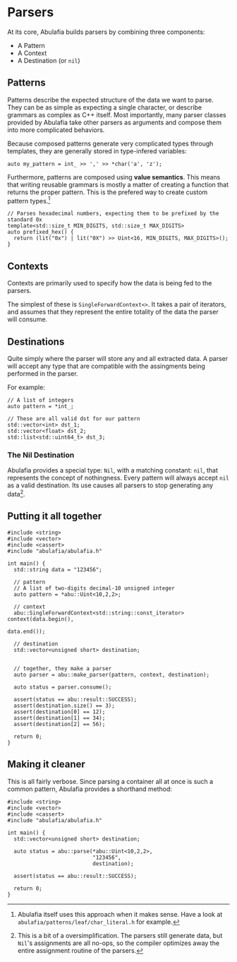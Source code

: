 # Parsers

At its core, Abulafia builds parsers by combining three components:

- A Pattern
- A Context
- A Destination (or `nil`)

## Patterns

Patterns describe the expected structure of the data we want to parse. They can be as simple as expecting a single character, or describe grammars as complex as C++ itself. Most importantly, many parser classes provided by Abulafia take other parsers as arguments and compose them into more complicated behaviors.

Because composed patterns generate very complicated types through templates, they are generally stored in type-infered variables:

    auto my_pattern = int_ >> ',' >> *char('a', 'z');

Furthermore, patterns are composed using **value semantics**. This means that writing reusable grammars is mostly a matter of creating a function that returns the proper pattern. This is the prefered way to create custom pattern types.[^1]

    // Parses hexadecimal numbers, expecting them to be prefixed by the standard 0x
    template<std::size_t MIN_DIGITS, std::size_t MAX_DIGITS>
    auto prefixed_hex() {
      return (lit("0x") | lit("0X") >> Uint<16, MIN_DIGITS, MAX_DIGITS>();
    }

## Contexts

Contexts are primarily used to specify how the data is being fed to the parsers. 

The simplest of these is `SingleForwardContext<>`. It takes a pair of iterators, and assumes that they represent the entire totality of the data the parser will consume.

## Destinations

Quite simply where the parser will store any and all extracted data. A parser will accept any type that are compatible with the assingments being performed in the parser.

For example:

    // A list of integers
    auto pattern = *int_;

    // These are all valid dst for our pattern
    std::vector<int> dst_1;
    std::vector<float> dst_2;
    std::list<std::uint64_t> dst_3;

### The Nil Destination

Abulafia provides a special type: `Nil`, with a matching constant: `nil`, that represents the concept of nothingness. Every pattern will always accept `nil` as a valid destination. Its use causes all parsers to stop generating any data[^2].


[^1]:
    Abulafia itself uses this approach when it makes sense. Have a look at `abulafia/patterns/leaf/char_literal.h` for example.
[^2]:
    This is a bit of a oversimplification. The parsers still generate data, but `Nil`'s assignments are all no-ops, so the compiler optimizes 
    away the entire assignment routine of the parsers.

## Putting it all together

```
#include <string>
#include <vector>
#include <cassert>
#include "abulafia/abulafia.h"

int main() {
  std::string data = "123456";

  // pattern
  // A list of two-digits decimal-10 unsigned integer
  auto pattern = *abu::Uint<10,2,2>; 

  // context
  abu::SingleForwardContext<std::string::const_iterator> context(data.begin(), 
                                                                 data.end());
 
  // destination
  std::vector<unsigned short> destination;
 

  // together, they make a parser
  auto parser = abu::make_parser(pattern, context, destination);

  auto status = parser.consume();

  assert(status == abu::result::SUCCESS);
  assert(destination.size() == 3);
  assert(destination[0] == 12);
  assert(destination[1] == 34);
  assert(destination[2] == 56);

  return 0;
}
```

## Making it cleaner
This is all fairly verbose. Since parsing a container all at once is such a common pattern, Abulafia provides a shorthand method:

```
#include <string>
#include <vector>
#include <cassert>
#include "abulafia/abulafia.h"

int main() {
  std::vector<unsigned short> destination;

  auto status = abu::parse(*abu::Uint<10,2,2>,
                           "123456",
                           destination);

  assert(status == abu::result::SUCCESS);

  return 0;
}
```